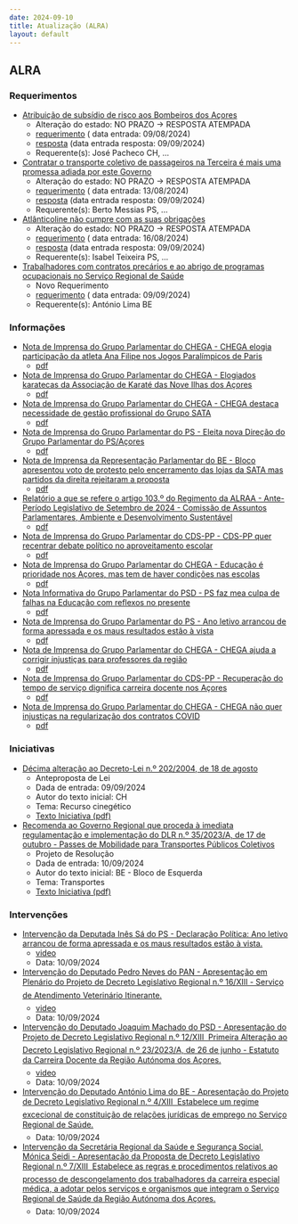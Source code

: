 ```yaml
---
date: 2024-09-10
title: Atualização (ALRA)
layout: default
---
```

## ALRA

### Requerimentos

* [Atribuição de subsídio de risco aos Bombeiros dos Açores](http://base.alra.pt:82/4DACTION/w_pesquisa_registo/4/8464)
  * Alteração do estado: NO PRAZO → RESPOSTA ATEMPADA
  * [requerimento](http://base.alra.pt:82/Doc_Req/XIIIreque123.pdf) ( data entrada: 09/08/2024)
  * [resposta](http://base.alra.pt:82/Doc_Req/XIIIrequeresp123.pdf) (data entrada resposta: 09/09/2024)
  * Requerente(s): José Pacheco CH, ...
* [Contratar o transporte coletivo de passageiros na Terceira é mais uma promessa adiada por este Governo](http://base.alra.pt:82/4DACTION/w_pesquisa_registo/4/8467)
  * Alteração do estado: NO PRAZO → RESPOSTA ATEMPADA
  * [requerimento](http://base.alra.pt:82/Doc_Req/XIIIreque125.pdf) ( data entrada: 13/08/2024)
  * [resposta](http://base.alra.pt:82/Doc_Req/XIIIrequeresp125.pdf) (data entrada resposta: 09/09/2024)
  * Requerente(s): Berto Messias PS, ...
* [Atlânticoline não cumpre com as suas obrigações](http://base.alra.pt:82/4DACTION/w_pesquisa_registo/4/8469)
  * Alteração do estado: NO PRAZO → RESPOSTA ATEMPADA
  * [requerimento](http://base.alra.pt:82/Doc_Req/XIIIreque126.pdf) ( data entrada: 16/08/2024)
  * [resposta](http://base.alra.pt:82/Doc_Req/XIIIrequeresp126.pdf) (data entrada resposta: 09/09/2024)
  * Requerente(s): Isabel Teixeira PS, ...
* [Trabalhadores com contratos precários e ao abrigo de programas ocupacionais no Serviço Regional de Saúde](http://base.alra.pt:82/4DACTION/w_pesquisa_registo/4/8500)
  * Novo Requerimento
  * [requerimento](http://base.alra.pt:82/Doc_Req/XIIIreque145.pdf) ( data entrada: 09/09/2024)
  * Requerente(s): António Lima BE

### Informações

* [Nota de Imprensa do Grupo Parlamentar do CHEGA - CHEGA elogia participação da atleta Ana Filipe nos Jogos Paralímpicos de Paris](http://base.alra.pt:82/4DACTION/w_pesquisa_registo/8/20164)
  * [pdf](http://base.alra.pt:82/Doc_Noticias/NI20164.pdf)
* [Nota de Imprensa do Grupo Parlamentar do CHEGA - Elogiados karatecas da Associação de Karaté das Nove Ilhas dos Açores](http://base.alra.pt:82/4DACTION/w_pesquisa_registo/8/20165)
  * [pdf](http://base.alra.pt:82/Doc_Noticias/NI20165.pdf)
* [Nota de Imprensa do Grupo Parlamentar do CHEGA - CHEGA destaca necessidade de gestão profissional do Grupo SATA](http://base.alra.pt:82/4DACTION/w_pesquisa_registo/8/20166)
  * [pdf](http://base.alra.pt:82/Doc_Noticias/NI20166.pdf)
* [Nota de Imprensa do Grupo Parlamentar do PS - Eleita nova Direção do Grupo Parlamentar do PS/Açores](http://base.alra.pt:82/4DACTION/w_pesquisa_registo/8/20167)
  * [pdf](http://base.alra.pt:82/Doc_Noticias/NI20167.pdf)
* [Nota de Imprensa da Representação Parlamentar do BE - Bloco apresentou voto de protesto pelo encerramento das lojas da SATA mas partidos da direita rejeitaram a proposta](http://base.alra.pt:82/4DACTION/w_pesquisa_registo/8/20168)
  * [pdf](http://base.alra.pt:82/Doc_Noticias/NI20168.pdf)
* [Relatório a que se refere o artigo 103.º do Regimento da ALRAA - Ante-Período Legislativo de Setembro de 2024 - Comissão de Assuntos Parlamentares, Ambiente e Desenvolvimento Sustentável](http://base.alra.pt:82/4DACTION/w_pesquisa_registo/8/20169)
  * [pdf](http://base.alra.pt:82/Doc_Noticias/NI20169.pdf)
* [Nota de Imprensa do Grupo Parlamentar do CDS-PP - CDS-PP quer recentrar debate político no aproveitamento escolar](http://base.alra.pt:82/4DACTION/w_pesquisa_registo/8/20171)
  * [pdf](http://base.alra.pt:82/Doc_Noticias/NI20171.pdf)
* [Nota de Imprensa do Grupo Parlamentar do CHEGA - Educação é prioridade nos Açores, mas tem de haver condições nas escolas](http://base.alra.pt:82/4DACTION/w_pesquisa_registo/8/20172)
  * [pdf](http://base.alra.pt:82/Doc_Noticias/NI20172.pdf)
* [Nota Informativa do Grupo Parlamentar do PSD - PS faz mea culpa de falhas na Educação com reflexos no presente](http://base.alra.pt:82/4DACTION/w_pesquisa_registo/8/20173)
  * [pdf](http://base.alra.pt:82/Doc_Noticias/NI20173.pdf)
* [Nota de Imprensa do Grupo Parlamentar do PS - Ano letivo arrancou de forma apressada e os maus resultados estão à vista](http://base.alra.pt:82/4DACTION/w_pesquisa_registo/8/20174)
  * [pdf](http://base.alra.pt:82/Doc_Noticias/NI20174.pdf)
* [Nota de Imprensa do Grupo Parlamentar do CHEGA - CHEGA ajuda a corrigir injustiças para professores da região](http://base.alra.pt:82/4DACTION/w_pesquisa_registo/8/20175)
  * [pdf](http://base.alra.pt:82/Doc_Noticias/NI20175.pdf)
* [Nota de Imprensa do Grupo Parlamentar do CDS-PP - Recuperação do tempo de serviço dignifica carreira docente nos Açores](http://base.alra.pt:82/4DACTION/w_pesquisa_registo/8/20176)
  * [pdf](http://base.alra.pt:82/Doc_Noticias/NI20176.pdf)
* [Nota de Imprensa do Grupo Parlamentar do CHEGA - CHEGA não quer injustiças na regularização dos contratos COVID](http://base.alra.pt:82/4DACTION/w_pesquisa_registo/8/20177)
  * [pdf](http://base.alra.pt:82/Doc_Noticias/NI20177.pdf)

### Iniciativas

* [Décima alteração ao Decreto-Lei n.º 202/2004, de 18 de agosto](http://base.alra.pt:82/4DACTION/w_pesquisa_registo/3/3630)
  * Anteproposta de Lei
  * Dada de entrada: 09/09/2024
  * Autor do texto inicial: CH
  * Tema: Recurso cinegético
  * [Texto Iniciativa (pdf)](http://base.alra.pt:82/iniciativas/iniciativas/XIIIEAPpL004.pdf)
* [Recomenda ao Governo Regional que proceda à imediata regulamentação e implementação do DLR n.º 35/2023/A, de 17 de outubro - Passes de Mobilidade para Transportes Públicos Coletivos](http://base.alra.pt:82/4DACTION/w_pesquisa_registo/3/3631)
  * Projeto de Resolução
  * Dada de entrada: 10/09/2024
  * Autor do texto inicial: BE - Bloco de Esquerda
  * Tema: Transportes
  * [Texto Iniciativa (pdf)](http://base.alra.pt:82/iniciativas/iniciativas/XIIIEPjR011.pdf)

### Intervenções

* [Intervenção da Deputada Inês Sá do PS  - Declaração Política: Ano letivo arrancou de forma apressada e os maus resultados estão à vista.](http://base.alra.pt:82/4DACTION/w_pesquisa_registo/9/3251)
  * [video](https://video.alra.pt/Asset/Details/c7e23b3e-3923-4f0a-b9e9-369be62880e9)
  * Data: 10/09/2024
* [Intervenção do Deputado Pedro Neves do PAN - Apresentação em Plenário do Projeto de Decreto Legislativo Regional n.º 16/XIII - Serviço de Atendimento Veterinário Itinerante.](http://base.alra.pt:82/4DACTION/w_pesquisa_registo/9/3252)
  * [video](https://video.alra.pt/Asset/Details/3de80138-bf80-4aab-a2c6-2b2aec0dccee)
  * Data: 10/09/2024
* [Intervenção do Deputado Joaquim Machado do PSD - Apresentação do Projeto de Decreto Legislativo Regional n.º 12/XIII  Primeira Alteração ao Decreto Legislativo Regional n.º 23/2023/A, de 26 de junho - Estatuto da Carreira Docente da Região Autónoma dos Açores.](http://base.alra.pt:82/4DACTION/w_pesquisa_registo/9/3253)
  * [video](https://video.alra.pt/Asset/Details/f855d326-b2be-4373-b5fe-5e4e78429d50)
  * Data: 10/09/2024
* [Intervenção do Deputado António Lima do BE  - Apresentação do Projeto de Decreto Legislativo Regional n.º 4/XIII  Estabelece um regime excecional de constituição de relações jurídicas de emprego no Serviço Regional de Saúde.](http://base.alra.pt:82/4DACTION/w_pesquisa_registo/9/3254)
  * Data: 10/09/2024
* [Intervenção da Secretária Regional da Saúde e Segurança Social, Mónica Seidi - Apresentação da Proposta de Decreto Legislativo Regional n.º 7/XIII  Estabelece as regras e procedimentos relativos ao processo de descongelamento dos trabalhadores da carreira especial médica, a adotar pelos serviços e organismos que integram o Serviço Regional de Saúde da Região Autónoma dos Açores.](http://base.alra.pt:82/4DACTION/w_pesquisa_registo/9/3255)
  * Data: 10/09/2024
